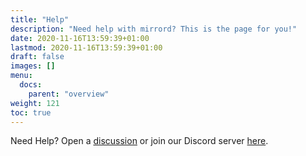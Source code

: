 ```yaml
---
title: "Help"
description: "Need help with mirrord? This is the page for you!"
date: 2020-11-16T13:59:39+01:00
lastmod: 2020-11-16T13:59:39+01:00
draft: false
images: []
menu:
  docs:
    parent: "overview"
weight: 121
toc: true
---
```


Need Help? Open a [discussion](https://github.com/metalbear-co/mirrord/discussions) or join our Discord server [here](https://discord.gg/pSKEdmNZcK).

